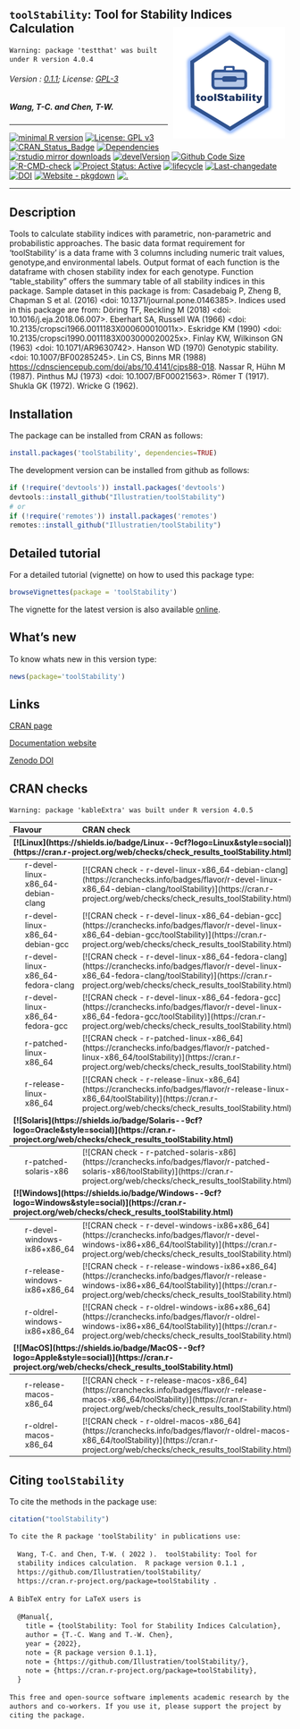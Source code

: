
## `toolStability`: Tool for Stability Indices Calculation <img src="https://raw.githubusercontent.com/Illustratien/toolStability/master/inst/extdata/toolStability.png" align="right" alt="logo" width="200" height = "200" style = "padding: 10px; border: none; float: right;">

    Warning: package 'testthat' was built under R version 4.0.4

###### Version : [0.1.1](https://illustratien.github.io/toolStability/articles/toolStability.html#version-history); License: [GPL-3](https://www.r-project.org/Licenses/)

##### *Wang, T-C. and Chen, T-W.*

------------------------------------------------------------------------

[![minimal R
version](https://img.shields.io/badge/R%3E%3D-3.5.0-6666ff.svg?logo=R)](https://cran.r-project.org/)
[![License: GPL
v3](https://img.shields.io/badge/License-GPL%20v3-blue.svg)](https://www.gnu.org/licenses/gpl-3.0)
[![CRAN_Status_Badge](https://www.r-pkg.org/badges/version-last-release/toolStability)](https://cran.r-project.org/package=toolStability)
[![Dependencies](https://tinyverse.netlify.com/badge/toolStability)](https://cran.r-project.org/package=toolStability)
[![rstudio mirror
downloads](https://cranlogs.r-pkg.org/badges/grand-total/toolStability?color=green)](https://CRAN.R-project.org/package=toolStability)
[![develVersion](https://img.shields.io/badge/devel%20version-0.1.1-orange.svg)](https://github.com/Illustratien/toolStability)
[![Github Code
Size](https://img.shields.io/github/languages/code-size/Illustratien/toolStability.svg)](https://github.com/Illustratien/toolStability)
[![R-CMD-check](https://github.com/Illustratien/toolStability/workflows/R-CMD-check/badge.svg)](https://github.com/Illustratien/toolStability/actions)
[![Project Status:
Active](https://www.repostatus.org/badges/latest/active.svg)](https://www.repostatus.org/#active)
[![lifecycle](https://img.shields.io/badge/lifecycle-stable-brightgreen.svg)](https://lifecycle.r-lib.org/articles/stages.html#stable)
[![Last-changedate](https://img.shields.io/badge/last%20change-2022--01--03-yellowgreen.svg)](https://github.com/Illustratien/toolStability/commits/master)
[![DOI](https://zenodo.org/badge/203346020.svg)](https://zenodo.org/badge/latestdoi/203346020)
[![Website -
pkgdown](https://img.shields.io/website-up-down-green-red/https/Illustratien.github.io/toolStability.svg)](https://Illustratien.github.io/toolStability/)
[![.](https://raw.githubusercontent.com/vitr/google-analytics-beacon/master/static/badge-flat.gif)](https://github.com/Illustratien/google-analytics-beacon)

------------------------------------------------------------------------

## Description

Tools to calculate stability indices with parametric, non-parametric and
probabilistic approaches. The basic data format requirement for
‘toolStability’ is a data frame with 3 columns including numeric trait
values, genotype,and environmental labels. Output format of each
function is the dataframe with chosen stability index for each genotype.
Function “table_stability” offers the summary table of all stability
indices in this package. Sample dataset in this package is from:
Casadebaig P, Zheng B, Chapman S et al. (2016) \<doi:
10.1371/journal.pone.0146385>. Indices used in this package are from:
Döring TF, Reckling M (2018) \<doi: 10.1016/j.eja.2018.06.007>. Eberhart
SA, Russell WA (1966) \<doi: 10.2135/cropsci1966.0011183X000600010011x>.
Eskridge KM (1990) \<doi: 10.2135/cropsci1990.0011183X003000020025x>.
Finlay KW, Wilkinson GN (1963) \<doi: 10.1071/AR9630742>. Hanson WD
(1970) Genotypic stability. \<doi: 10.1007/BF00285245>. Lin CS, Binns MR
(1988) <https://cdnsciencepub.com/doi/abs/10.4141/cjps88-018>. Nassar R,
Hühn M (1987). Pinthus MJ (1973) \<doi: 10.1007/BF00021563>. Römer T
(1917). Shukla GK (1972). Wricke G (1962).

## Installation

The package can be installed from CRAN as follows:

``` r
install.packages('toolStability', dependencies=TRUE)
```

The development version can be installed from github as follows:

``` r
if (!require('devtools')) install.packages('devtools')
devtools::install_github("Illustratien/toolStability")
# or
if (!require('remotes')) install.packages('remotes')
remotes::install_github("Illustratien/toolStability")
```

## Detailed tutorial

For a detailed tutorial (vignette) on how to used this package type:

``` r
browseVignettes(package = 'toolStability')
```

The vignette for the latest version is also available
[online](https://illustratien.github.io/toolStability/articles/toolStability.html).

## What’s new

To know whats new in this version type:

``` r
news(package='toolStability')
```

## Links

[CRAN page](https://cran.r-project.org/package=toolStability)

<!-- [Github page](https://github.com/Illustratien/toolStability) -->

[Documentation website](https://illustratien.github.io/toolStability/)

[Zenodo DOI](https://zenodo.org/badge/latestdoi/203346020)

## CRAN checks

    Warning: package 'kableExtra' was built under R version 4.0.5

<table class="table table-striped table-hover" style="width: auto !important; ">
<thead>
<tr>
<th style="text-align:left;">
Flavour
</th>
<th style="text-align:left;">
CRAN check
</th>
</tr>
</thead>
<tbody>
<tr grouplength="6">
<td colspan="2" style="border-bottom: 1px solid;">
<strong>[![Linux](https://shields.io/badge/Linux--9cf?logo=Linux&style=social)](https://cran.r-project.org/web/checks/check_results_toolStability.html)</strong>
</td>
</tr>
<tr>
<td style="text-align:left;padding-left: 2em;" indentlevel="1">
r-devel-linux-x86_64-debian-clang
</td>
<td style="text-align:left;">
[![CRAN check -
r-devel-linux-x86_64-debian-clang](https://cranchecks.info/badges/flavor/r-devel-linux-x86_64-debian-clang/toolStability)](https://cran.r-project.org/web/checks/check_results_toolStability.html)
</td>
</tr>
<tr>
<td style="text-align:left;padding-left: 2em;" indentlevel="1">
r-devel-linux-x86_64-debian-gcc
</td>
<td style="text-align:left;">
[![CRAN check -
r-devel-linux-x86_64-debian-gcc](https://cranchecks.info/badges/flavor/r-devel-linux-x86_64-debian-gcc/toolStability)](https://cran.r-project.org/web/checks/check_results_toolStability.html)
</td>
</tr>
<tr>
<td style="text-align:left;padding-left: 2em;" indentlevel="1">
r-devel-linux-x86_64-fedora-clang
</td>
<td style="text-align:left;">
[![CRAN check -
r-devel-linux-x86_64-fedora-clang](https://cranchecks.info/badges/flavor/r-devel-linux-x86_64-fedora-clang/toolStability)](https://cran.r-project.org/web/checks/check_results_toolStability.html)
</td>
</tr>
<tr>
<td style="text-align:left;padding-left: 2em;" indentlevel="1">
r-devel-linux-x86_64-fedora-gcc
</td>
<td style="text-align:left;">
[![CRAN check -
r-devel-linux-x86_64-fedora-gcc](https://cranchecks.info/badges/flavor/r-devel-linux-x86_64-fedora-gcc/toolStability)](https://cran.r-project.org/web/checks/check_results_toolStability.html)
</td>
</tr>
<tr>
<td style="text-align:left;padding-left: 2em;" indentlevel="1">
r-patched-linux-x86_64
</td>
<td style="text-align:left;">
[![CRAN check -
r-patched-linux-x86_64](https://cranchecks.info/badges/flavor/r-patched-linux-x86_64/toolStability)](https://cran.r-project.org/web/checks/check_results_toolStability.html)
</td>
</tr>
<tr>
<td style="text-align:left;padding-left: 2em;" indentlevel="1">
r-release-linux-x86_64
</td>
<td style="text-align:left;">
[![CRAN check -
r-release-linux-x86_64](https://cranchecks.info/badges/flavor/r-release-linux-x86_64/toolStability)](https://cran.r-project.org/web/checks/check_results_toolStability.html)
</td>
</tr>
<tr grouplength="1">
<td colspan="2" style="border-bottom: 1px solid;">
<strong>[![Solaris](https://shields.io/badge/Solaris--9cf?logo=Oracle&style=social)](https://cran.r-project.org/web/checks/check_results_toolStability.html)</strong>
</td>
</tr>
<tr>
<td style="text-align:left;padding-left: 2em;" indentlevel="1">
r-patched-solaris-x86
</td>
<td style="text-align:left;">
[![CRAN check -
r-patched-solaris-x86](https://cranchecks.info/badges/flavor/r-patched-solaris-x86/toolStability)](https://cran.r-project.org/web/checks/check_results_toolStability.html)
</td>
</tr>
<tr grouplength="3">
<td colspan="2" style="border-bottom: 1px solid;">
<strong>[![Windows](https://shields.io/badge/Windows--9cf?logo=Windows&style=social)](https://cran.r-project.org/web/checks/check_results_toolStability.html)</strong>
</td>
</tr>
<tr>
<td style="text-align:left;padding-left: 2em;" indentlevel="1">
r-devel-windows-ix86+x86_64
</td>
<td style="text-align:left;">
[![CRAN check -
r-devel-windows-ix86+x86_64](https://cranchecks.info/badges/flavor/r-devel-windows-ix86+x86_64/toolStability)](https://cran.r-project.org/web/checks/check_results_toolStability.html)
</td>
</tr>
<tr>
<td style="text-align:left;padding-left: 2em;" indentlevel="1">
r-release-windows-ix86+x86_64
</td>
<td style="text-align:left;">
[![CRAN check -
r-release-windows-ix86+x86_64](https://cranchecks.info/badges/flavor/r-release-windows-ix86+x86_64/toolStability)](https://cran.r-project.org/web/checks/check_results_toolStability.html)
</td>
</tr>
<tr>
<td style="text-align:left;padding-left: 2em;" indentlevel="1">
r-oldrel-windows-ix86+x86_64
</td>
<td style="text-align:left;">
[![CRAN check -
r-oldrel-windows-ix86+x86_64](https://cranchecks.info/badges/flavor/r-oldrel-windows-ix86+x86_64/toolStability)](https://cran.r-project.org/web/checks/check_results_toolStability.html)
</td>
</tr>
<tr grouplength="2">
<td colspan="2" style="border-bottom: 1px solid;">
<strong>[![MacOS](https://shields.io/badge/MacOS--9cf?logo=Apple&style=social)](https://cran.r-project.org/web/checks/check_results_toolStability.html)</strong>
</td>
</tr>
<tr>
<td style="text-align:left;padding-left: 2em;" indentlevel="1">
r-release-macos-x86_64
</td>
<td style="text-align:left;">
[![CRAN check -
r-release-macos-x86_64](https://cranchecks.info/badges/flavor/r-release-macos-x86_64/toolStability)](https://cran.r-project.org/web/checks/check_results_toolStability.html)
</td>
</tr>
<tr>
<td style="text-align:left;padding-left: 2em;" indentlevel="1">
r-oldrel-macos-x86_64
</td>
<td style="text-align:left;">
[![CRAN check -
r-oldrel-macos-x86_64](https://cranchecks.info/badges/flavor/r-oldrel-macos-x86_64/toolStability)](https://cran.r-project.org/web/checks/check_results_toolStability.html)
</td>
</tr>
</tbody>
</table>

## Citing `toolStability`

To cite the methods in the package use:

``` r
citation("toolStability")
```


    To cite the R package 'toolStability' in publications use:

      Wang, T-C. and Chen, T-W. ( 2022 ).  toolStability: Tool for
      stability indices calculation.  R package version 0.1.1 ,
      https://github.com/Illustratien/toolStability/
      https://cran.r-project.org/package=toolStability .

    A BibTeX entry for LaTeX users is

      @Manual{,
        title = {toolStability: Tool for Stability Indices Calculation},
        author = {T.-C. Wang and T.-W. Chen},
        year = {2022},
        note = {R package version 0.1.1},
        note = {https://github.com/Illustratien/toolStability/},
        note = {https://cran.r-project.org/package=toolStability},
      }

    This free and open-source software implements academic research by the
    authors and co-workers. If you use it, please support the project by
    citing the package.
